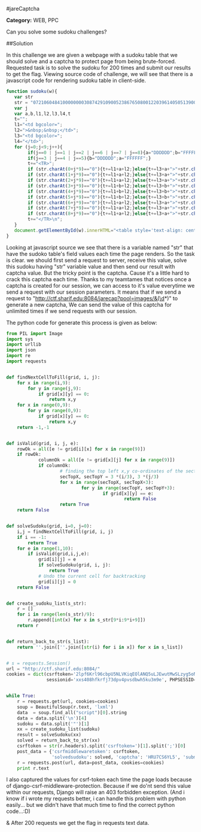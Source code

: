 #jareCaptcha

**Category:** WEB, PPC

Can you solve some sudoku challenges?

##Solution

In this challenge we are given a webpage with a sudoku table that we should solve and a captcha to protect page from being brute-forced.
Requested task is to solve the sudoku for 200 times and submit our results to get the flag.
Viewing source code of challenge, we will see that there is a javascript code for rendering sudoku table in client-side.

```javascript
function sudoku(w){
   var str
   str = "072106048410000000030874291090052386765080012203961405051390004320040107000000600";
   var j
   var a,b,l1,l2,l3,l4,t
   t="";
   l1="<td bgcolor=";
   l2=">&nbsp;&nbsp;</td>";
   l3="<td bgcolor=";
   l4="</td>";
   for (j=0;j<9;j++){
        if(j==0 | j==1 | j==2 | j==6 | j==7 | j==8){a="DDDDDD";b="FFFFFF";}
        if(j==3 | j==4 | j==5){b="DDDDDD";a="FFFFFF";}
        t+="<TR>";
        if (str.charAt(0+j*9)=="0"){t+=l1+a+l2;}else{t+=l3+a+">"+str.charAt(0+j*9)+l4;}
        if (str.charAt(1+j*9)=="0"){t+=l1+a+l2;}else{t+=l3+a+">"+str.charAt(1+j*9)+l4;}
        if (str.charAt(2+j*9)=="0"){t+=l1+a+l2;}else{t+=l3+a+">"+str.charAt(2+j*9)+l4;}
        if (str.charAt(3+j*9)=="0"){t+=l1+b+l2;}else{t+=l3+b+">"+str.charAt(3+j*9)+l4;}
        if (str.charAt(4+j*9)=="0"){t+=l1+b+l2;}else{t+=l3+b+">"+str.charAt(4+j*9)+l4;}
        if (str.charAt(5+j*9)=="0"){t+=l1+b+l2;}else{t+=l3+b+">"+str.charAt(5+j*9)+l4;}
        if (str.charAt(6+j*9)=="0"){t+=l1+a+l2;}else{t+=l3+a+">"+str.charAt(6+j*9)+l4;}
        if (str.charAt(7+j*9)=="0"){t+=l1+a+l2;}else{t+=l3+a+">"+str.charAt(7+j*9)+l4;}
        if (str.charAt(8+j*9)=="0"){t+=l1+a+l2;}else{t+=l3+a+">"+str.charAt(8+j*9)+l4;}
        t+="</TR>\n";
   }
   document.getElementById(w).innerHTML="<table style='text-align: center; vertical-align: middle; width: 270px; height: 270px;' border=2 cellpadding=0 cellspacing=0>\n"+t+"</table>\n";
}
```

Looking at javascript source we see that there is a variable named "str" that have the sudoko table's field values each time the page renders.
So the task is clear. we should first send a request to server, receive this value, solve this sudoku having "str" variable value and then send our result with captcha value.
But the tricky point is the captcha. Cause it's a little hard to crack this captcha each time.
Thanks to my teamtames that notices once a captcha is created for our session, we can access to it's value everytime we send a request with our session parameters.
It means that if we send a request to "http://ctf.sharif.edu:8084/jarecap?pool=images/&(\d*)" to generate a new captcha, We can send the value of this captcha
for unlimited times if we send requests with our session.

The python code for generate this process is given as below:

```python
from PIL import Image
import sys
import urllib
import json
import re
import requests


def findNextCellToFill(grid, i, j):
    for x in range(i,9):
        for y in range(j,9):
            if grid[x][y] == 0:
                return x,y
    for x in range(0,9):
        for y in range(0,9):
            if grid[x][y] == 0:
                return x,y
    return -1,-1


def isValid(grid, i, j, e):
    rowOk = all([e != grid[i][x] for x in range(9)])
    if rowOk:
            columnOk = all([e != grid[x][j] for x in range(9)])
            if columnOk:
                    # finding the top left x,y co-ordinates of the section containing the i,j cell
                    secTopX, secTopY = 3 *(i/3), 3 *(j/3)
                    for x in range(secTopX, secTopX+3):
                            for y in range(secTopY, secTopY+3):
                                    if grid[x][y] == e:
                                            return False
                    return True
    return False


def solveSudoku(grid, i=0, j=0):
    i,j = findNextCellToFill(grid, i, j)
    if i == -1:
        return True
    for e in range(1,10):
        if isValid(grid,i,j,e):
            grid[i][j] = e
            if solveSudoku(grid, i, j):
                return True
            # Undo the current cell for backtracking
            grid[i][j] = 0
    return False


def create_sudoku_list(s_str):
    r = []
    for i in range(len(s_str)/9):
        r.append([int(x) for x in s_str[9*i:9*i+9]])
    return r


def return_back_to_str(s_list):
    return ''.join([''.join([str(i) for i in x]) for x in s_list])


# s = requests.Session()
url = "http://ctf.sharif.edu:8084/"
cookies = dict(csrftoken='2lpf6Krl96cbpU5NLVKiqEOlANQ5uLJEwutMwSLzyg5oNMhwsUcnB1Farvic7uco',
               sessionid='xxs408hfkrfj73dpv4pvsdbwh5ku3m9e', PHPSESSID= 'qjp47pv1548uajdfhchddo5js3')


while True:
    r = requests.get(url, cookies=cookies)
    soup = BeautifulSoup(r.text, 'lxml')
    data  = soup.find_all("script")[0].string
    data = data.split('\n')[4]
    sudoku = data.split('"')[1]
    xx = create_sudoku_list(sudoku)
    result = solveSudoku(xx)
    solved = return_back_to_str(xx)
    csrftoken = str(r.headers).split('csrftoken=')[1].split(';')[0]
    post_data = {'csrfmiddlewaretoken': csrftoken,
                 'solvedsudoku': solved, 'captcha': 'HRU7CS6YL5', 'submit': 'Submit'}
    r = requests.post(url, data=post_data, cookies=cookies)
    print r.text
```

I also captured the values for csrf-token each time the page loads because of django-csrf-middleware-protection.
Because if we do'nt send this value within our requests, Django will raise an 403 forbidden exception. (And i know if i wrote my requests better, i can handle this problem with python easily... but we didn't have that much time to find the correct python code...:D)

& After 200 requests we get the flag in requests text data.